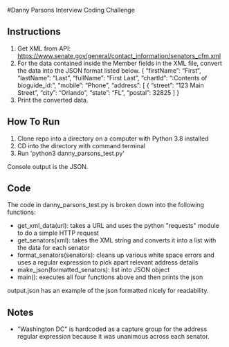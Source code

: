#Danny Parsons Interview Coding Challenge

## Instructions
1. Get XML from API: https://www.senate.gov/general/contact_information/senators_cfm.xml
1. For the data contained inside the M​ember​ fields in the XML file, convert the data into
the JSON format listed below.​
  {
    “firstName”: “First”,
    “lastName”: “Last”,
    “fullName”: “First Last”,
    “chartId”: “:Contents of bioguide_id:”, “mobile”: “Phone”,
    “address”: [ {
    “street”: “123 Main Street”, “city”: “Orlando”,
    “state”: “FL”,
    “postal”: 32825
  ] }
1. Print the converted data.

## How To Run
1. Clone repo into a directory on a computer with Python 3.8 installed
1. CD into the directory with command terminal
1. Run 'python3 danny_parsons_test.py'

Console output is the JSON.


## Code
The code in danny_parsons_test.py is broken down into the following functions:
- get_xml_data(url): takes a URL and uses the python "requests" module to do a simple HTTP request
- get_senators(xml): takes the XML string and converts it into a list with the data for each senator
- format_senators(senators): cleans up various white space errors and uses a regular expression to pick apart relevant address details
- make_json(formatted_senators): list into JSON object
- main(): executes all four functions above and then prints the json

output.json has an example of the json formatted nicely for readability.

## Notes
- "Washington DC" is hardcoded as a capture group for the address regular expression because it was unanimous across each senator.
